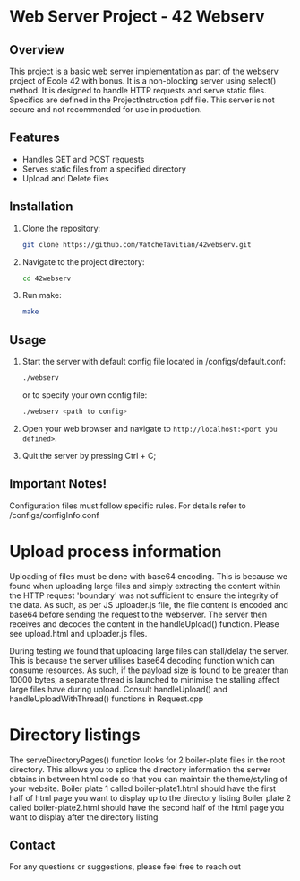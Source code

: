 # Web Server Project - 42 Webserv

## Overview
This project is a basic web server implementation as part of the webserv project of Ecole 42 with bonus.
It is a non-blocking server using select() method.
It is designed to handle HTTP requests and serve static files.
Specifics are defined in the ProjectInstruction pdf file.
This server is not secure and not recommended for use in production.

## Features
- Handles GET and POST requests
- Serves static files from a specified directory
- Upload and Delete files

## Installation
1. Clone the repository:
	```sh
	git clone https://github.com/VatcheTavitian/42webserv.git
	```
2. Navigate to the project directory:
	```sh
	cd 42webserv
	```
3. Run make:
	```sh
	make
	```

## Usage
1. Start the server with default config file located in /configs/default.conf:
	```sh
	./webserv
	```
	or to specify your own config file:
	```sh
	./webserv <path to config>
	```
2. Open your web browser and navigate to `http://localhost:<port you defined>`.

3. Quit the server by pressing Ctrl + C;


## Important Notes!
Configuration files must follow specific rules.
For details refer to /configs/configInfo.conf

# Upload process information

Uploading of files must be done with base64 encoding.
This is because we found when uploading large files and simply extracting the content within the HTTP request 'boundary' was not
sufficient to ensure the integrity of the data.
As such, as per JS uploader.js file, the file content is encoded and base64 before sending the request to the webserver.
The server then receives and decodes the content in the handleUpload() function.
Please see upload.html and uploader.js files.

During testing we found that uploading large files can stall/delay the server.
This is because the server utilises base64 decoding function which can consume resources.
As such, if the payload size is found to be greater than 10000 bytes, a separate thread is launched to minimise 
the stalling affect large files have during upload.
Consult handleUpload() and handleUploadWithThread() functions in Request.cpp

# Directory listings
The serveDirectoryPages() function looks for 2 boiler-plate files in the root directory.
This allows you to splice the directory information the server obtains in between html code so that you can maintain the theme/styling of your website.
Boiler plate 1 called boiler-plate1.html should have the first half of html page you want to display up to the directory listing
Boiler plate 2 called boiler-plate2.html should have the second half of the html page you want to display after the directory listing

## Contact
For any questions or suggestions, please feel free to reach out